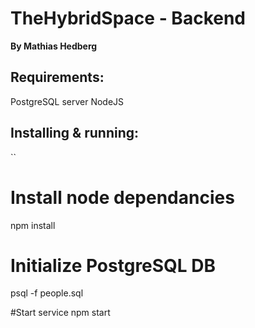 # TheHybridSpace - Backend
**By Mathias Hedberg**

## Requirements:
PostgreSQL server
NodeJS

## Installing & running:
``
# Install node dependancies
npm install

# Initialize PostgreSQL DB
psql -f people.sql

#Start service
npm start
```
